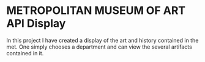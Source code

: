 # METROPOLITAN MUSEUM OF ART API Display

In this project I have created a display of the art and history contained in the met.
One simply chooses a department and can view the several artifacts contained in it.

 